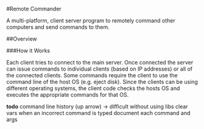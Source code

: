 #Remote Commander

A multi-platform, client server program to remotely command other computers and send commands to them.

##Overview

###How it Works

Each client tries to connect to the main server. Once connected the server can issue commands to individual clients 
(based on IP addresses) or all of the connected clients. Some commands require the client to use the command line of the 
host OS (e.g. eject disk). Since the clients can be using different operating systems, the
client code checks the hosts OS and executes the appropriate commands for that OS.

**todo**
command line history (up arrow) -> difficult without using libs
clear vars when an incorrect command is typed
document each command and args